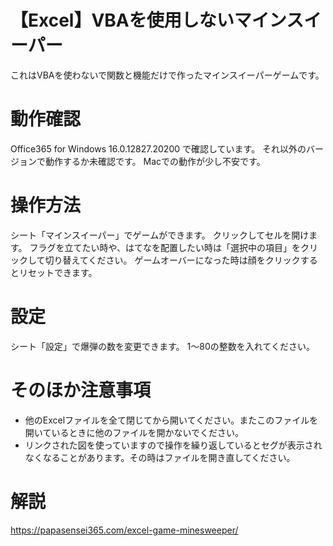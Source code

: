 # 【Excel】VBAを使用しないマインスイーパー
これはVBAを使わないで関数と機能だけで作ったマインスイーパーゲームです。

# 動作確認
Office365 for Windows 16.0.12827.20200 で確認しています。
それ以外のバージョンで動作するか未確認です。
Macでの動作が少し不安です。

# 操作方法
シート「マインスイーパー」でゲームができます。
クリックしてセルを開けます。
フラグを立てたい時や、はてなを配置したい時は「選択中の項目」をクリックして切り替えてください。
ゲームオーバーになった時は顔をクリックするとリセットできます。

# 設定
シート「設定」で爆弾の数を変更できます。
1～80の整数を入れてください。

# そのほか注意事項
- 他のExcelファイルを全て閉じてから開いてください。またこのファイルを開いているときに他のファイルを開かないでください。
- リンクされた図を使っていますので操作を繰り返しているとセグが表示されなくなることがあります。その時はファイルを開き直してください。


# 解説
https://papasensei365.com/excel-game-minesweeper/
